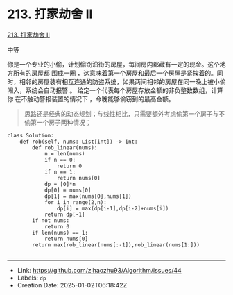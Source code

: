 # 213. 打家劫舍 II

[213. 打家劫舍 II](https://leetcode.cn/problems/house-robber-ii/)

中等

你是一个专业的小偷，计划偷窃沿街的房屋，每间房内都藏有一定的现金。这个地方所有的房屋都 围成一圈 ，这意味着第一个房屋和最后一个房屋是紧挨着的。同时，相邻的房屋装有相互连通的防盗系统，如果两间相邻的房屋在同一晚上被小偷闯入，系统会自动报警 。
给定一个代表每个房屋存放金额的非负整数数组，计算你 在不触动警报装置的情况下 ，今晚能够偷窃到的最高金额。

> 思路还是经典的动态规划；与线性相比，只需要额外考虑偷第一个房子与不偷第一个房子两种情况；

```
class Solution:
    def rob(self, nums: List[int]) -> int:
        def rob_linear(nums):
            n = len(nums)
            if n == 0:
                return 0
            if n == 1:
                return nums[0]
            dp = [0]*n
            dp[0] = nums[0]
            dp[1] = max(nums[0],nums[1])
            for i in range(2,n):
                dp[i] = max(dp[i-1],dp[i-2]+nums[i])
            return dp[-1]
        if not nums:
            return 0
        if len(nums) == 1:
            return nums[0]
        return max(rob_linear(nums[:-1]),rob_linear(nums[1:]))
        
```

---

* Link: https://github.com/zihaozhu93/Algorithm/issues/44
* Labels: `dp`
* Creation Date: 2025-01-02T06:18:42Z

